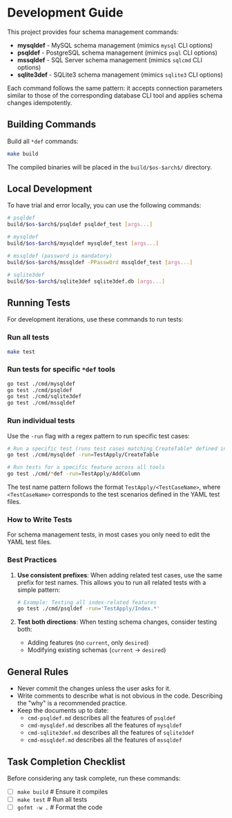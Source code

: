 # Development Guide

This project provides four schema management commands:

- **mysqldef** - MySQL schema management (mimics `mysql` CLI options)
- **psqldef** - PostgreSQL schema management (mimics `psql` CLI options)
- **mssqldef** - SQL Server schema management (mimics `sqlcmd` CLI options)
- **sqlite3def** - SQLite3 schema management (mimics `sqlite3` CLI options)

Each command follows the same pattern: it accepts connection parameters similar to those of the corresponding database CLI tool and applies schema changes idempotently.

## Building Commands

Build all `*def` commands:

```bash
make build
```

The compiled binaries will be placed in the `build/$os-$arch$/` directory.

## Local Development

To have trial and error locally, you can use the following commands:

```bash
# psqldef
build/$os-$arch$/psqldef psqldef_test [args...]

# mysqldef
build/$os-$arch$/mysqldef mysqldef_test [args...]

# mssqldef (password is mandatory)
build/$os-$arch$/mssqldef -PPassw0rd mssqldef_test [args...]

# sqlite3def
build/$os-$arch$/sqlite3def sqlite3def.db [args...]
```

## Running Tests

For development iterations, use these commands to run tests:

### Run all tests

```bash
make test
```

### Run tests for specific `*def` tools

```bash
go test ./cmd/mysqldef
go test ./cmd/psqldef
go test ./cmd/sqlite3def
go test ./cmd/mssqldef
```

### Run individual tests

Use the `-run` flag with a regex pattern to run specific test cases:

```bash
# Run a specific test (runs test cases matching CreateTable* defined in the YAML test files)
go test ./cmd/mysqldef -run=TestApply/CreateTable

# Run tests for a specific feature across all tools
go test ./cmd/*def -run=TestApply/AddColumn
```

The test name pattern follows the format `TestApply/<TestCaseName>`, where `<TestCaseName>` corresponds to the test scenarios defined in the YAML test files.

### How to Write Tests

For schema management tests, in most cases you only need to edit the YAML test files.

### Best Practices

1. **Use consistent prefixes**: When adding related test cases, use the same prefix for test names. This allows you to run all related tests with a simple pattern:
   ```bash
   # Example: Testing all index-related features
   go test ./cmd/psqldef -run='TestApply/Index.*'
   ```

2. **Test both directions**: When testing schema changes, consider testing both:
   - Adding features (no `current`, only `desired`)
   - Modifying existing schemas (`current` → `desired`)

## General Rules

* Never commit the changes unless the user asks for it.
* Write comments to describe what is not obvious in the code. Describing the "why" is a recommended practice.
* Keep the documents up to date:
  * `cmd-psqldef.md` describes all the features of `psqldef`
  * `cmd-mysqldef.md` describes all the features of `mysqldef`
  * `cmd-sqlite3def.md` describes all the features of `sqlite3def`
  * `cmd-mssqldef.md` describes all the features of `mssqldef`

## Task Completion Checklist

Before considering any task complete, run these commands:

* [ ] `make build`      # Ensure it compiles
* [ ] `make test`       # Run all tests
* [ ] `gofmt -w .`      # Format the code
